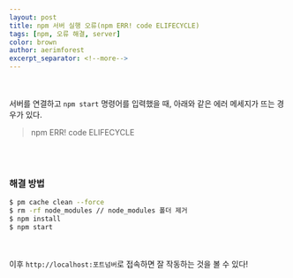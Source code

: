 ```yaml
---
layout: post
title: npm 서버 실행 오류(npm ERR! code ELIFECYCLE)
tags: [npm, 오류 해결, server]
color: brown
author: aerimforest
excerpt_separator: <!--more-->
---
```


<br><br>
서버를 연결하고 `npm start` 명령어를 입력했을 때, 아래와 같은 에러 메세지가 뜨는 경우가 있다.

> npm ERR! code ELIFECYCLE

<br><br>
### 해결 방법


```bash
$ pm cache clean --force
$ rm -rf node_modules // node_modules 폴더 제거
$ npm install
$ npm start
```



<br><br>
이후 `http://localhost:포트넘버`로 접속하면 잘 작동하는 것을 볼 수 있다! 


[^1]: 
    {% include citation.html key="ref1" %}
